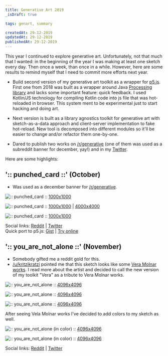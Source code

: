 ```yaml
---
title: Generative Art 2019
_isDraft: true

tags: genart, summary

createdAt: 29-12-2019
updatedAt: 29-12-2019
publishedAt: 29-12-2019
---
```




This year I continued to explore generative art. Unfortunately, not that much that I wanted: in the beginning of the year I was making at least one sketch every day. Then once a week, than once in a while. However, here are some results to remind myself that I need to commit more efforts next year.

- Build second version of my generative art toolkit as a wrapper for [p5.js](). First one from 2018 was built as a wrapper around Java [Processing library]() and lacks some important feature: quick feedback. I used Kotlin/JS technology for compiling Kotlin code into js file that was hot-reloaded in browser. This system ment to be experimental just to start hacking and doing art.

- Next version is built as a library agnostics toolkit for generative art with sketch-as-a-data approach and client-server implementation to fake hot-reload. New tool is decomposed into different modules so it'll be easier to change and/or refactor them one-by-one.

- Dared to publish two works on [/r/generative](https://www.reddit.com/r/generative/comments/) (one of them was used as a subreddit banner for december, yay!) and in my [Twitter](https://twitter.com/DeadArtSpace/).



Here are some highlights:


## ':: punched_card ::' (October)

  - Was used as a december banner for [/r/generative](https://www.reddit.com/r/generative/comments/). 

![:: punched_card ::](/assets/images/genart/2019/preview/1571849318396_sketch-recursive-division_seed-1830934732244324871.png)
[1000x1000](/assets/images/genart/2019/1571849318396_sketch-recursive-division_seed-1830934732244324871.png)

![:: punched_card ::](/assets/images/genart/2019/preview/1571850848915_sketch-recursive-division_seed-2259641740838331946.png)
[1000x1000](/assets/images/genart/2019/1571850848915_sketch-recursive-division_seed-2259641740838331946.png) | [4000x4000](/assets/images/genart/2019/1571936916964_sketch-recursive-division_size-4000x4000_seed-2259641740838331946.png) 

![:: punched_card ::](/assets/images/genart/2019/preview/1571850819574_sketch-recursive-division_seed-4094151540184327641.png)
[1000x1000](/assets/images/genart/2019/1571850819574_sketch-recursive-division_seed-4094151540184327641.png)

Social links: [Reddit](https://www.reddit.com/r/generative/comments/dm24yw/punched_card/) | [Twitter](https://twitter.com/DeadArtSpace/status/1187057379394904070)  
Quick port to p5.js: [Gist](https://gist.github.com/dector/e3891c91230963c3cb347b7b6a64c0cd) | [Try online](https://editor.p5js.org/dector/sketches/mDzY1uL-s)


## ':: you_are_not_alone ::' (November)

  - Somebody gifted me a reddit gold for this.
  - [/u/kritzikratzi](https://www.reddit.com/user/kritzikratzi/) pointed me that this sketch looks like some [Vera Molnar](http://www.veramolnar.com/) [works](http://dam.org/artists/phase-one/vera-molnar/artworks-bodies-of-work/-des-ordres). I read more about the artist and decided to call the new version of my toolkit "Vera" as a tribute to Vera Molnar works.

![:: you_are_not_alone ::](/assets/images/genart/2019/preview/1572787307978_sketch-rect-in-rect_size-4096x4096_seed-6209148602368155160.png)
[4096x4096](/assets/images/genart/2019/1572787307978_sketch-rect-in-rect_size-4096x4096_seed-6209148602368155160.png)

![:: you_are_not_alone ::](/assets/images/genart/2019/preview/1572787367534_sketch-rect-in-rect_size-4096x4096_seed-230673454365856418.png)
[4096x4096](/assets/images/genart/2019/1572787367534_sketch-rect-in-rect_size-4096x4096_seed-230673454365856418.png)

![:: you_are_not_alone ::](/assets/images/genart/2019/preview/1572787375252_sketch-rect-in-rect_size-4096x4096_seed-5596530816915542835.png)
[4096x4096](/assets/images/genart/2019/1572787375252_sketch-rect-in-rect_size-4096x4096_seed-5596530816915542835.png)

After seeing Vela Molnar works I've decided to add colors to my sketch as well.

![:: you_are_not_alone (in color) ::](/assets/images/genart/2019/preview/1572872407494_sketch-rect-in-rect_size-4096x4096_seed-1475474048769656060.png)
[4096x4096](/assets/images/genart/2019/1572872407494_sketch-rect-in-rect_size-4096x4096_seed-1475474048769656060.png)

![:: you_are_not_alone (in color) ::](/assets/images/genart/2019/preview/1572870739514_sketch-rect-in-rect_size-4096x4096_seed-2607539183903058365.png)
[4096x4096](/assets/images/genart/2019/1572870739514_sketch-rect-in-rect_size-4096x4096_seed-2607539183903058365.png)

Social links: [Reddit](https://www.reddit.com/r/generative/comments/dr0flc/you_are_not_alone/) | [Twitter](https://twitter.com/DeadArtSpace/status/1190985302170578944)